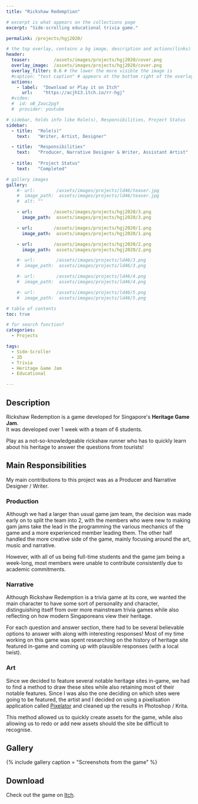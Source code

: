 ```yaml
---
title: "Rickshaw Redemption"

# excerpt is what appears on the collections page
excerpt: "Side-scrolling educational trivia game."

permalink: /projects/hgj2020/

# the top overlay, contains a bg image, description and actions(links)
header:
  teaser:         /assets/images/projects/hgj2020/cover.png
  overlay_image:  /assets/images/projects/hgj2020/cover.png
  overlay_filter: 0.6 # the lower the more visible the image is
  #caption: "test caption" # appears at the bottom right of the overlay
  actions:
    - label:  "Download or Play it on Itch"
      url:    "https://acjh13.itch.io/rr-hgj"
  #video:
  #  id: oB_Zaoc2pgY
  #  provider: youtube

# sidebar, holds info like Role(s), Responsibilities, Project Status
sidebar:
  - title:  "Role(s)"
    text:   "Writer, Artist, Designer"

  - title:  "Responsibilities"
    text:   "Producer, Narrative Designer & Writer, Assistant Artist"
    
  - title:  "Project Status"
    text:   "Completed"

# gallery images
gallery:
    #- url:        /assets/images/projects/ld46/teaser.jpg
    #  image_path:  assets/images/projects/ld46/teaser.jpg
    #  alt: ""

    - url:        /assets/images/projects/hgj2020/3.png
      image_path:  assets/images/projects/hgj2020/3.png

    - url:        /assets/images/projects/hgj2020/1.png
      image_path:  assets/images/projects/hgj2020/1.png

    - url:        /assets/images/projects/hgj2020/2.png
      image_path:  assets/images/projects/hgj2020/2.png

    #- url:        /assets/images/projects/ld46/3.png
    #  image_path:  assets/images/projects/ld46/3.png

    #- url:        /assets/images/projects/ld46/4.png
    #  image_path:  assets/images/projects/ld46/4.png

    #- url:        /assets/images/projects/ld46/5.png
    #  image_path:  assets/images/projects/ld46/5.png

# table of contents
toc: true

# for search function?
categories:
  - Projects

tags:
  - Side-Scroller
  - 2D
  - Trivia
  - Heritage Game Jam
  - Educational

---
```


## Description

Rickshaw Redemption is a game developed for Singapore's **Heritage Game Jam**.  
It was developed over 1 week with a team of 6 students.  

Play as a not-so-knowledgeable rickshaw runner who has to quickly learn about his heritage to answer the questions from tourists!

## Main Responsibilities

My main contributions to this project was as a Producer and Narrative Designer / Writer.

### Production
Although we had a larger than usual game jam team, the decision was made early on to split the team into 2, with the members who were new to making gam jams take the lead in the programming the various mechanics of the game and a more experienced member leading them. The other half handled the more creative side of the game, mainly focusing around the art, music and narrative.

However, with all of us being full-time students and the game jam being a week-long, most members were unable to contribute consistently due to academic commitments.

### Narrative
Although Rickshaw Redemption is a trivia game at its core, we wanted the main character to have some sort of personality and character, distinguishing itself from over more mainstream trivia games while also reflecting on how modern Singaporeans view their heritage.

For each question and answer section, there had to be several believable options to answer with along with interesting responses! Most of my time working on this game was spent researching on the history of heritage site featured in-game and coming up with plausible responses (with a local twist).

### Art
Since we decided to feature several notable heritage sites in-game, we had to find a method to draw these sites while also retaining most of their notable features. Since I was also the one deciding on which sites were going to be featured, the artist and I decided on using a pixelisation application called [Pixelator](http://pixelatorapp.com/) and cleaned up the results in Photoshop / Krita.

This method allowed us to quickly create assets for the game, while also allowing us to redo or add new assets should the site be difficult to recognise.

## Gallery

{% include gallery caption = "Screenshots from the game" %}

## Download

Check out the game on [Itch](https://acjh13.itch.io/rr-hgj).

